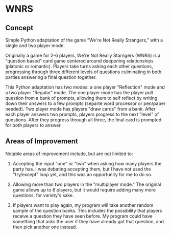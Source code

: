 # WNRS

## Concept
Simple Python adaptation of the game "We're Not Really Strangers," with a single and two player mode.

Originally a game for 2-6 players, We're Not Really Starngers (WNRS) is a "question based" card game centered around deepening relationships (platonic or romantic). Players take turns asking each other questions, progressing through three different levels of questions culminating in both parties answering a final question together. 

This Python adaptation has two modes: a one player "Reflection" mode and a two player "Regular" mode. The one player mode has the player pull question from a bank of prompts, allowing them to self reflect by writing down their answers to a few prompts (separte word processor or pen/paper needed). Two player mode has players "draw cards" from a bank. After each player answers two prompts, players progress to the next "level" of questions. After they progress through all three, the final card is prompted for both players to answer.

## Areas of Improvement
Notable areas of improvement include, but are not limited to:

1. Accepting the input "one" or "two" when asking how many players the party has. I was debating accepting them, but I have not used the "try/except" loop yet, and this was an opportunity for me to do so.

2. Allowing more than two players in the "multiplayer mode." The original game allows up to 6 players, but it would require adding many more questions, for variety's sake.

3. If players want to play again, my program will take another random sample of the question banks. This includes the possibility that players receive a question they have seen before. My program could have something that asks the user if they have already got that question, and then pick another one instead.
